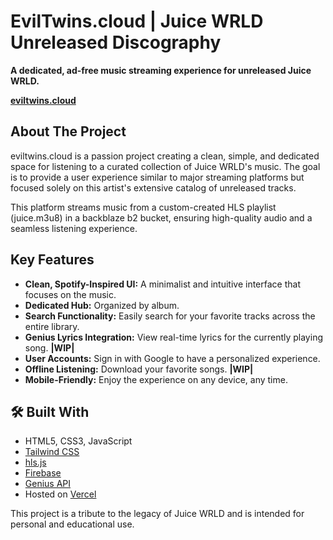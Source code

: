 # **EvilTwins.cloud | Juice WRLD Unreleased Discography**

**A dedicated, ad-free music streaming experience for unreleased Juice WRLD.**

[**eviltwins.cloud**](https://www.eviltwins.cloud)

## **About The Project**

eviltwins.cloud is a passion project creating a clean, simple, and dedicated space for listening to a curated collection of Juice WRLD's music. The goal is to provide a user experience similar to major streaming platforms but focused solely on this artist's extensive catalog of unreleased tracks.

This platform streams music from a custom-created HLS playlist (juice.m3u8) in a backblaze b2 bucket, ensuring high-quality audio and a seamless listening experience.

## **Key Features**

* **Clean, Spotify-Inspired UI:** A minimalist and intuitive interface that focuses on the music.  
* **Dedicated Hub:** Organized by album.  
* **Search Functionality:** Easily search for your favorite tracks across the entire library.  
* **Genius Lyrics Integration:** View real-time lyrics for the currently playing song. **|WIP|**  
* **User Accounts:** Sign in with Google to have a personalized experience.  
* **Offline Listening:** Download your favorite songs. **|WIP|**  
* **Mobile-Friendly:** Enjoy the experience on any device, any time.

## **🛠️ Built With**

* HTML5, CSS3, JavaScript  
* [Tailwind CSS](https://tailwindcss.com/)  
* [hls.js](https://github.com/video-dev/hls.js/)  
* [Firebase](https://firebase.google.com/) 
* [Genius API](https://genius.com/api-clients)  
* Hosted on [Vercel](https://vercel.com/)

This project is a tribute to the legacy of Juice WRLD and is intended for personal and educational use.
